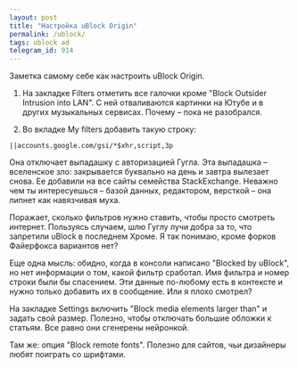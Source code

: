 ```yaml
---
layout: post
title: "Настройка uBlock Origin"
permalink: /ublock/
tags: ublock ad
telegram_id: 914
---
```


Заметка самому себе как настроить uBlock Origin.

1. На закладке Filters отметить все галочки кроме "Block Outsider Intrusion into
   LAN". С ней отваливаются картинки на Ютубе и в других музыкальных
   сервисах. Почему – пока не разобрался.

2. Во вкладке My filters добавить такую строку:

~~~text
||accounts.google.com/gsi/*$xhr,script,3p
~~~

Она отключает выпадашку с авторизацией Гугла. Эта выпадашка – вселенское зло:
закрывается буквально на день и завтра вылезает снова. Ее добавили на все сайты
семейства StackExchange. Неважно чем ты интересуешься – базой данных,
редактором, версткой – она липнет как навязчивая муха.

Поражает, сколько фильтров нужно ставить, чтобы просто смотреть
интернет. Пользуясь случаем, шлю Гуглу лучи добра за то, что запретили uBlock в
последнем Хроме. Я так понимаю, кроме форков Файерфокса вариантов нет?

Еще одна мысль: обидно, когда в консоли написано "Blocked by uBlock", но нет
информации о том, какой фильтр сработал. Имя фильтра и номер строки были бы
спасением. Эти данные по-любому есть в контексте и нужно только добавить их в
сообщение. Или я плохо смотрел?

На закладке Settings включить "Block media elements larger than" и задать свой
размер. Полезно, чтобы отключать большие обложки к статьям. Все равно они
сгенерены нейронкой.

Там же: опция "Block remote fonts". Полезно для сайтов, чьи дизайнеры любят
поиграть со шрифтами.
